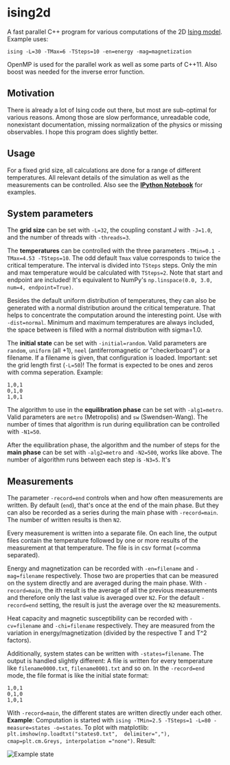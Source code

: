 # ising2d

A fast parallel C++ program for various computations of the 2D [Ising model](http://en.wikipedia.org/wiki/Ising_model). Example uses:

```
ising -L=30 -TMax=6 -TSteps=10 -en=energy -mag=magnetization
```

OpenMP is used for the parallel work as well as some parts of C++11. Also boost was needed for the inverse error function.

## Motivation
There is already a lot of Ising code out there, but most are sub-optimal for various reasons. Among those are slow performance, unreadable code, nonexistant documentation, missing normalization of the physics or missing observables. I hope this program does slightly better.

## Usage
For a fixed grid size, all calculations are done for a range of different temperatures. All relevant details of the simulation as well as the measurements can be controlled. Also see the **[IPython Notebook](http://nbviewer.ipython.org/github/s9w/ising2d/blob/master/usage.ipynb)** for examples.

## System parameters
The **grid size** can be set with `-L=32`, the coupling constant J with `-J=1.0`, and the number of threads with `-threads=3`.

The **temperatures** can be controlled with the three parameters `-TMin=0.1 -TMax=4.53 -TSteps=10`. The odd default `Tmax` value corresponds to twice the critical temperature. The interval is divided into `TSteps` steps. Only the min and max temperature would be calculated with `TSteps=2`. Note that start and endpoint are included! It's equivalent to NumPy's `np.linspace(0.0, 3.0, num=4, endpoint=True)`.

Besides the default uniform distribution of temperatures, they can also be generated with a normal distribution around the critical temperature. That helps to concentrate the computation around the interesting point. Use with `-dist=normal`. Minimum and maximum temperatures are always included, the space between is filled with a normal distribution with sigma=1.0.

The **initial state** can be set with `-initial=random`. Valid parameters are `random`, `uniform` (all +1), `neel` (antiferromagnetic or "checkerboard") or a filename. If a filename is given, that configuration is loaded. Important: set the grid length first (`-L=50`)! The format is expected to be ones and zeros with comma seperation. Example:

    1,0,1
    0,1,0
    1,0,1

The algorithm to use in the **equilibration phase** can be set with `-alg1=metro`. Valid parameters are `metro` (Metropolis) and `sw` (Swendsen-Wang). The number of times that algorithm is run during equilibration can be controlled with `-N1=50`.

After the equilibration phase, the algorithm and the number of steps for the **main phase** can be set with `-alg2=metro` and `-N2=500`, works like above. The number of algorithm runs between each step is `-N3=5`. It's 

## Measurements
The parameter `-record=end` controls when and how often measurements are written. By default (`end`), that's once at the end of the main phase. But they can also be recorded as a series during the main phase with `-record=main`. The number of written results is then `N2`.

Every measurement is written into a separate file. On each line, the output files contain the temperature followed by one or more results of the measurement at that temperature. The file is in csv format (=comma separated).

Energy and magnetization can be recorded with `-en=filename` and `-mag=filename` respectively. Those two are properties that can be measured on the system directly and are averaged during the main phase. With `-record=main`, the ith result is the average of all the previous measurements and therefore only the last value is averaged over `N2`. For the default `-record=end` setting, the result is just the average over the `N2` measurements.

Heat capacity and magnetic susceptibility can be recorded with `-cv=filename` and `-chi=filename` respectively. They are measured from the variation in energy/magnetization (divided by the respective T and T^2 factors). 

Additionally, system states can be written with `-states=filename`. The output is handled slightly different: A file is written for every temperature like `filename0000.txt`, `filename0001.txt` and so on. In the `-record=end` mode, the file format is like the initial state format:

    1,0,1
    0,1,0
    1,0,1

With `-record=main`, the different states are written directly under each other. **Example**: Computation is started with `ising -TMin=2.5 -TSteps=1 -L=80 -measure=states -o=states`. To plot with matplotlib: `plt.imshow(np.loadtxt("states0.txt",  delimiter=","), cmap=plt.cm.Greys, interpolation ="none")`. Result:

![Example state](http://i.imgur.com/xXkFltH.png)